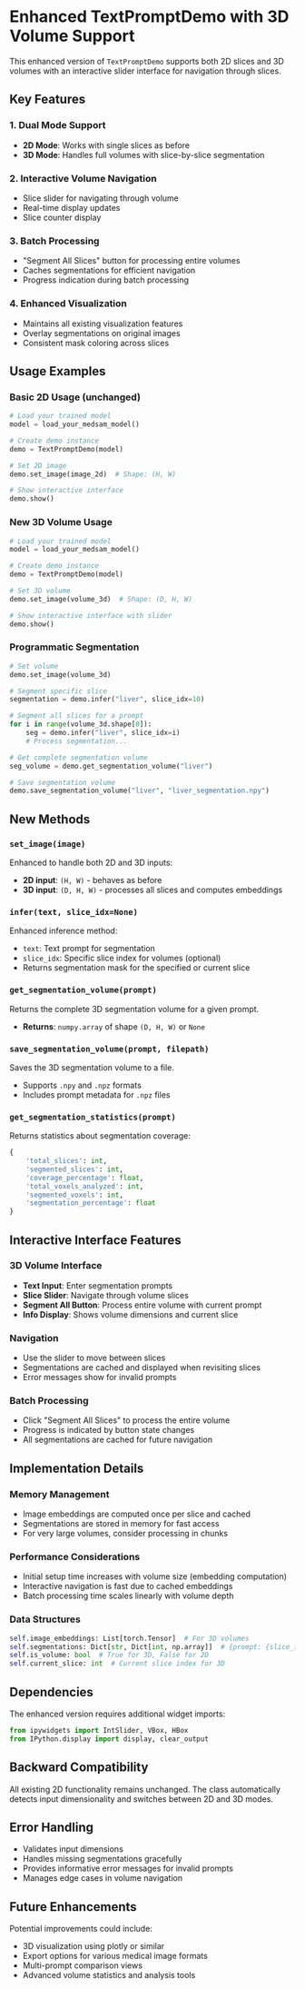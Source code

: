 # Enhanced TextPromptDemo with 3D Volume Support

This enhanced version of `TextPromptDemo` supports both 2D slices and 3D volumes with an interactive slider interface for navigation through slices.

## Key Features

### 1. **Dual Mode Support**
- **2D Mode**: Works with single slices as before
- **3D Mode**: Handles full volumes with slice-by-slice segmentation

### 2. **Interactive Volume Navigation**
- Slice slider for navigating through volume
- Real-time display updates
- Slice counter display

### 3. **Batch Processing**
- "Segment All Slices" button for processing entire volumes
- Caches segmentations for efficient navigation
- Progress indication during batch processing

### 4. **Enhanced Visualization**
- Maintains all existing visualization features
- Overlay segmentations on original images
- Consistent mask coloring across slices

## Usage Examples

### Basic 2D Usage (unchanged)
```python
# Load your trained model
model = load_your_medsam_model()

# Create demo instance
demo = TextPromptDemo(model)

# Set 2D image
demo.set_image(image_2d)  # Shape: (H, W)

# Show interactive interface
demo.show()
```

### New 3D Volume Usage
```python
# Load your trained model
model = load_your_medsam_model()

# Create demo instance
demo = TextPromptDemo(model)

# Set 3D volume
demo.set_image(volume_3d)  # Shape: (D, H, W)

# Show interactive interface with slider
demo.show()
```

### Programmatic Segmentation
```python
# Set volume
demo.set_image(volume_3d)

# Segment specific slice
segmentation = demo.infer("liver", slice_idx=10)

# Segment all slices for a prompt
for i in range(volume_3d.shape[0]):
    seg = demo.infer("liver", slice_idx=i)
    # Process segmentation...

# Get complete segmentation volume
seg_volume = demo.get_segmentation_volume("liver")

# Save segmentation volume
demo.save_segmentation_volume("liver", "liver_segmentation.npy")
```

## New Methods

### `set_image(image)`
Enhanced to handle both 2D and 3D inputs:
- **2D input**: `(H, W)` - behaves as before
- **3D input**: `(D, H, W)` - processes all slices and computes embeddings

### `infer(text, slice_idx=None)`
Enhanced inference method:
- `text`: Text prompt for segmentation
- `slice_idx`: Specific slice index for volumes (optional)
- Returns segmentation mask for the specified or current slice

### `get_segmentation_volume(prompt)`
Returns the complete 3D segmentation volume for a given prompt.
- **Returns**: `numpy.array` of shape `(D, H, W)` or `None`

### `save_segmentation_volume(prompt, filepath)`
Saves the 3D segmentation volume to a file.
- Supports `.npy` and `.npz` formats
- Includes prompt metadata for `.npz` files

### `get_segmentation_statistics(prompt)`
Returns statistics about segmentation coverage:
```python
{
    'total_slices': int,
    'segmented_slices': int, 
    'coverage_percentage': float,
    'total_voxels_analyzed': int,
    'segmented_voxels': int,
    'segmentation_percentage': float
}
```

## Interactive Interface Features

### 3D Volume Interface
- **Text Input**: Enter segmentation prompts
- **Slice Slider**: Navigate through volume slices
- **Segment All Button**: Process entire volume with current prompt
- **Info Display**: Shows volume dimensions and current slice

### Navigation
- Use the slider to move between slices
- Segmentations are cached and displayed when revisiting slices
- Error messages show for invalid prompts

### Batch Processing
- Click "Segment All Slices" to process the entire volume
- Progress is indicated by button state changes
- All segmentations are cached for future navigation

## Implementation Details

### Memory Management
- Image embeddings are computed once per slice and cached
- Segmentations are stored in memory for fast access
- For very large volumes, consider processing in chunks

### Performance Considerations
- Initial setup time increases with volume size (embedding computation)
- Interactive navigation is fast due to cached embeddings
- Batch processing time scales linearly with volume depth

### Data Structures
```python
self.image_embeddings: List[torch.Tensor]  # For 3D volumes
self.segmentations: Dict[str, Dict[int, np.array]]  # {prompt: {slice_idx: mask}}
self.is_volume: bool  # True for 3D, False for 2D
self.current_slice: int  # Current slice index for 3D
```

## Dependencies
The enhanced version requires additional widget imports:
```python
from ipywidgets import IntSlider, VBox, HBox
from IPython.display import display, clear_output
```

## Backward Compatibility
All existing 2D functionality remains unchanged. The class automatically detects input dimensionality and switches between 2D and 3D modes.

## Error Handling
- Validates input dimensions
- Handles missing segmentations gracefully  
- Provides informative error messages for invalid prompts
- Manages edge cases in volume navigation

## Future Enhancements
Potential improvements could include:
- 3D visualization using plotly or similar
- Export options for various medical image formats
- Multi-prompt comparison views
- Advanced volume statistics and analysis tools
